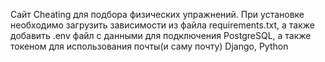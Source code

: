Сайт Cheating для подбора физических упражнений.
При установке необходимо загрузить зависимости из файла requirements.txt, а также добавить .env файл с данными для подключения PostgreSQL, а также токеном для использования почты(и саму почту)
Django, Python
